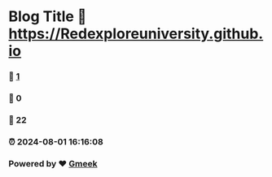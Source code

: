 # Blog Title :link: https://Redexploreuniversity.github.io 
### :page_facing_up: [1](https://Redexploreuniversity.github.io/tag.html) 
### :speech_balloon: 0 
### :hibiscus: 22 
### :alarm_clock: 2024-08-01 16:16:08 
### Powered by :heart: [Gmeek](https://github.com/Meekdai/Gmeek)
